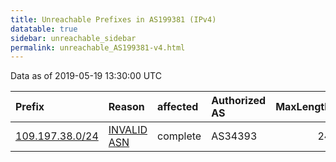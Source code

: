 ```yaml
---
title: Unreachable Prefixes in AS199381 (IPv4)
datatable: true
sidebar: unreachable_sidebar
permalink: unreachable_AS199381-v4.html
---
```


Data as of 2019-05-19 13:30:00 UTC


<div class="datatable-begin"></div>

| Prefix                                                   | Reason                                                                                                  | affected   | Authorized AS   |   MaxLength | Anchor                                         |   unreachable /24s |
|:---------------------------------------------------------|:--------------------------------------------------------------------------------------------------------|:-----------|:----------------|------------:|:-----------------------------------------------|-------------------:|
| [109.197.38.0/24](https://stat.ripe.net/109.197.38.0/24) | [INVALID ASN](https://rpki-validator.ripe.net/announcement-preview?asn=AS199381&prefix=109.197.38.0/24) | complete   | AS34393         |          24 | [RIPE](unreachable_RIPE_NCC_RPKI_Root-v4.html) |                  1 |

<div class="datatable-end"></div>